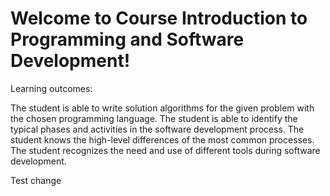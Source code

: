 # Welcome to Course Introduction to Programming and Software Development!
Learning outcomes:

The student is able to write solution algorithms for the given problem with the chosen programming language. 
The student is able to identify the typical phases and activities in the software development process. 
The student knows the high-level differences of the most common processes. 
The student recognizes the need and use of different tools during software development.

Test change
